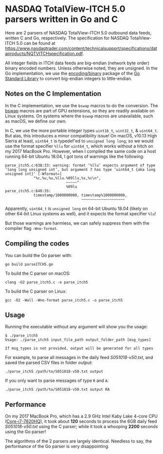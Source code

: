# NASDAQ TotalView-ITCH 5.0 parsers written in Go and C

Here are 2 parsers of NASDAQ TotalView-ITCH 5.0 outbound data feeds, written
C and Go, respectively. The specification for NASDAQ TotalView-ITCH 5.0 can
be found at <https://www.nasdaqtrader.com/content/technicalsupport/specifications/dataproducts/NQTVITCHspecification.pdf>.

All integer fields in ITCH data feeds are big-endian (network byte order)
binary encoded numbers. Unless otherwise noted, they are unsigned. In the
Go implementation, we use the [encoding/binary](https://golang.org/pkg/encoding/binary/)
package of the [Go Standard Library](https://golang.org/pkg/#stdlib) to
convert big-endian integers to little-endian.

## Notes on the C Implementation

In the C implementation, we use the `bswap` macros to do the conversion.
The [bswap](http://man7.org/linux/man-pages/man3/bswap.3.html)
macros are part of GPU extensions, so they are readily available on
Linux systems. On systems where the `bswap` macros are unavailable,
such as macOS, we define our own.

In C, we use the more portable integer types `uint16_t`, `uint32_t`,
& `uint64_t`. But alas, this introduces a minor compatibility issue!
On macOS, v10.13 High Sierra
at least, `uint64_t` is typedef'ed to `unsigned long long`; so we would use the
format specifier `%llu` for `uint64_t`, which works without a hitch on my 2017
MacBook Pro. However, when I compiled the same code on a host running 64-bit
Ubuntu 18.04, I got tons of warnings like the following:

```console
parse_itch5.c:638:33: warning: format ‘%llu’ expects argument of type ‘long long unsigned int’, but argument 7 has type ‘uint64_t {aka long unsigned int}’ [-Wformat=]
             "%c,%u,%u,%llu.%09llu,%s,%c\n",
                            ~~~~~^
                            %09lu
parse_itch5.c:640:35:
             timestamp/1000000000, timestamp%1000000000,
                                   ~~~~~~~~~~~~~~~~~~~~
```

Apparently, `uint64_t` is `unsigned long` on 64-bit Ubuntu 18.04 (likely on
other 64-bit Linux systems as well), and it expects the format specifier `%lu`!

But those warnings are harmless, we can safely suppress them with the compiler
flag `-Wno-format`.

## Compiling the codes

You can build the Go parser with:

```console
go build parseITCH5.go
```

To build the C parser on macOS:

```console
clang -O2 parse_itch5.c -o parse_itch5
```

To build the C parser on Linux:

```console
gcc -O2 -Wall -Wno-format parse_itch5.c -o parse_itch5
```

## Usage

Running the executable without any argument will show you the usage:

```console
$ ./parse_itch5
Usage: ./parse_itch5 input_file_path output_folder_path [msg_types]

If msg_types is not provided, output will be generated for all types
```

For example, to parse all messages in the daily feed *S051018-v50.txt*, and
saved the parsed CSV files in folder *output*:

```console
./parse_itch5 /path/to/S051018-v50.txt output
```

If you only want to parse messages of type `R` and `A`:

```console
./parse_itch5 /path/to/S051018-v50.txt output RA
```

## Performance

On my 2017 MacBook Pro, which has a 2.9 GHz Intel Kaby Lake 4-core CPU
([Core-i7-7820HQ][1]), it took about **120** seconds to process the 6GB
daily feed *S051018-v50.txt* using the C parser; while it took a whooping
**2200** seconds using the Go parser!

The algorithms of the 2 parsers are largely identical. Needless to say,
the performance of the Go parser is very disappointing.

[1]: https://ark.intel.com/products/97496/Intel-Core-i7-7820HQ-Processor-8M-Cache-up-to-3-90-GHz-